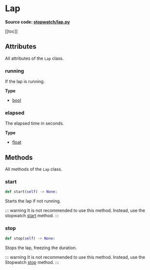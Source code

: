 # Lap

**Source code: [stopwatch/lap.py](https://github.com/devRMA/python-stopwatch2/blob/main/stopwatch/lap.py)**

[[toc]]

## Attributes

All attributes of the `Lap` class.

### running

If the lap is running.

**Type**

- [bool](https://docs.python.org/3/library/functions.html#bool)

### elapsed

The elapsed time in seconds.

**Type**

- [float](https://docs.python.org/3/library/functions.html#float)

## Methods

All methods of the `Lap` class.

### start

```py
def start(self) -> None:
```

Starts the lap if not running.

::: warning
It is not recommended to use this method. Instead, use the stopwatch [start](/api/stopwatch#start) method.
:::

### stop

```py
def stop(self) -> None:
```

Stops the lap, freezing the duration.

::: warning
It is not recommended to use this method. Instead, use the Stopwatch [stop](/api/stopwatch#stop) method.
:::
